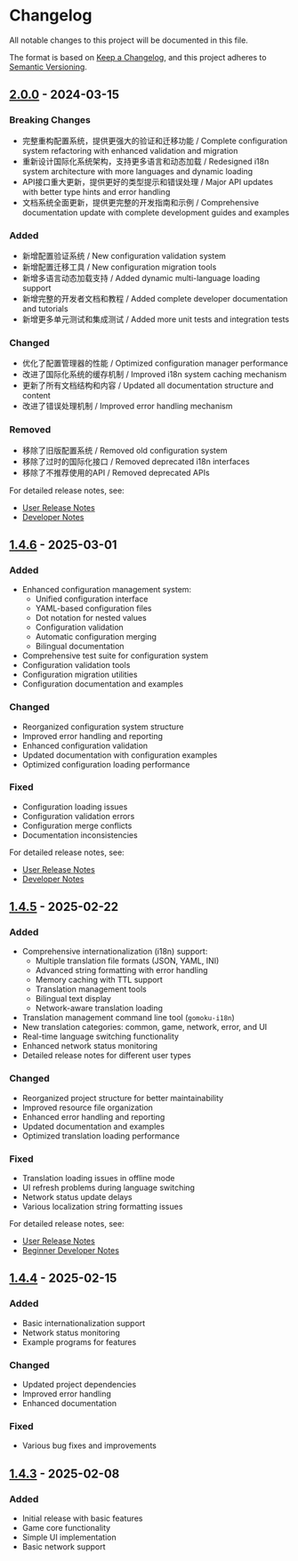 # Changelog

All notable changes to this project will be documented in this file.

The format is based on [Keep a Changelog](https://keepachangelog.com/en/1.0.0/),
and this project adheres to [Semantic Versioning](https://semver.org/spec/v2.0.0.html).

## [2.0.0] - 2024-03-15

### Breaking Changes
- 完整重构配置系统，提供更强大的验证和迁移功能 / Complete configuration system refactoring with enhanced validation and migration
- 重新设计国际化系统架构，支持更多语言和动态加载 / Redesigned i18n system architecture with more languages and dynamic loading
- API接口重大更新，提供更好的类型提示和错误处理 / Major API updates with better type hints and error handling
- 文档系统全面更新，提供更完整的开发指南和示例 / Comprehensive documentation update with complete development guides and examples

### Added
- 新增配置验证系统 / New configuration validation system
- 新增配置迁移工具 / New configuration migration tools
- 新增多语言动态加载支持 / Added dynamic multi-language loading support
- 新增完整的开发者文档和教程 / Added complete developer documentation and tutorials
- 新增更多单元测试和集成测试 / Added more unit tests and integration tests

### Changed
- 优化了配置管理器的性能 / Optimized configuration manager performance
- 改进了国际化系统的缓存机制 / Improved i18n system caching mechanism
- 更新了所有文档结构和内容 / Updated all documentation structure and content
- 改进了错误处理机制 / Improved error handling mechanism

### Removed
- 移除了旧版配置系统 / Removed old configuration system
- 移除了过时的国际化接口 / Removed deprecated i18n interfaces
- 移除了不推荐使用的API / Removed deprecated APIs

For detailed release notes, see:
- [User Release Notes](docs/release_notes/v2.0.0.user.md)
- [Developer Notes](docs/release_notes/v2.0.0.dev.md)

[2.0.0]: https://github.com/gomokuworld/gomoku_world/releases/tag/v2.0.0

## [1.4.6] - 2025-03-01

### Added
- Enhanced configuration management system:
  - Unified configuration interface
  - YAML-based configuration files
  - Dot notation for nested values
  - Configuration validation
  - Automatic configuration merging
  - Bilingual documentation
- Comprehensive test suite for configuration system
- Configuration validation tools
- Configuration migration utilities
- Configuration documentation and examples

### Changed
- Reorganized configuration system structure
- Improved error handling and reporting
- Enhanced configuration validation
- Updated documentation with configuration examples
- Optimized configuration loading performance

### Fixed
- Configuration loading issues
- Configuration validation errors
- Configuration merge conflicts
- Documentation inconsistencies

For detailed release notes, see:
- [User Release Notes](docs/release_notes/v1.4.6.user.md)
- [Developer Notes](docs/release_notes/v1.4.6.dev.md)

[1.4.6]: https://github.com/gomokuworld/gomoku_world/releases/tag/v1.4.6

## [1.4.5] - 2025-02-22

### Added
- Comprehensive internationalization (i18n) support:
  - Multiple translation file formats (JSON, YAML, INI)
  - Advanced string formatting with error handling
  - Memory caching with TTL support
  - Translation management tools
  - Bilingual text display
  - Network-aware translation loading
- Translation management command line tool (`gomoku-i18n`)
- New translation categories: common, game, network, error, and UI
- Real-time language switching functionality
- Enhanced network status monitoring
- Detailed release notes for different user types

### Changed
- Reorganized project structure for better maintainability
- Improved resource file organization
- Enhanced error handling and reporting
- Updated documentation and examples
- Optimized translation loading performance

### Fixed
- Translation loading issues in offline mode
- UI refresh problems during language switching
- Network status update delays
- Various localization string formatting issues

For detailed release notes, see:
- [User Release Notes](docs/release_notes/v1.4.5.user.md)
- [Beginner Developer Notes](docs/release_notes/v1.4.5.dev.beginner.md)

[1.4.5]: https://github.com/gomokuworld/gomoku_world/releases/tag/v1.4.5

## [1.4.4] - 2025-02-15

### Added
- Basic internationalization support
- Network status monitoring
- Example programs for features

### Changed
- Updated project dependencies
- Improved error handling
- Enhanced documentation

### Fixed
- Various bug fixes and improvements

[1.4.4]: https://github.com/gomokuworld/gomoku_world/releases/tag/v1.4.4

## [1.4.3] - 2025-02-08

### Added
- Initial release with basic features
- Game core functionality
- Simple UI implementation
- Basic network support

[1.4.3]: https://github.com/gomokuworld/gomoku_world/releases/tag/v1.4.3 